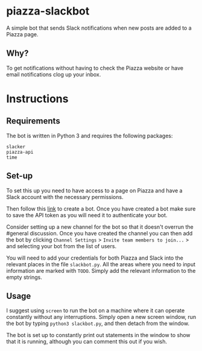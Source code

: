 # piazza-slackbot
A simple bot that sends Slack notifications when new posts are added to a Piazza page.

## Why?
To get notifications without having to check the Piazza website or have email notifications clog up your inbox.

# Instructions

## Requirements
The bot is written in Python 3 and requires the following packages:
```
slacker
piazza-api
time
```

## Set-up
To set this up you need to have access to a page on Piazza and have a Slack account with the necessary permissions.

Then follow this [link](https://my.slack.com/services/new/bot) to create a bot. Once you have created a bot make sure to save the API token as you will need it to authenticate your bot.

Consider setting up a new channel for the bot so that it doesn't overrun the #general discussion. Once you have created the channel you can then add the bot by clicking `Channel Settings` > `Invite team members to join...` > and selecting your bot from the list of users.

You will need to add your credentials for both Piazza and Slack into the relevant places in the file `slackbot.py`. All the areas where you need to input information are marked with `TODO`. Simply add the relevant information to the empty strings.

## Usage
I suggest using `screen` to run the bot on a machine where it can operate constantly without any interruptions. Simply open a new screen window, run the bot by typing `python3 slackbot.py`, and then detach from the window.

The bot is set up to constantly print out statements in the window to show that it is running, although you can comment this out if you wish.
